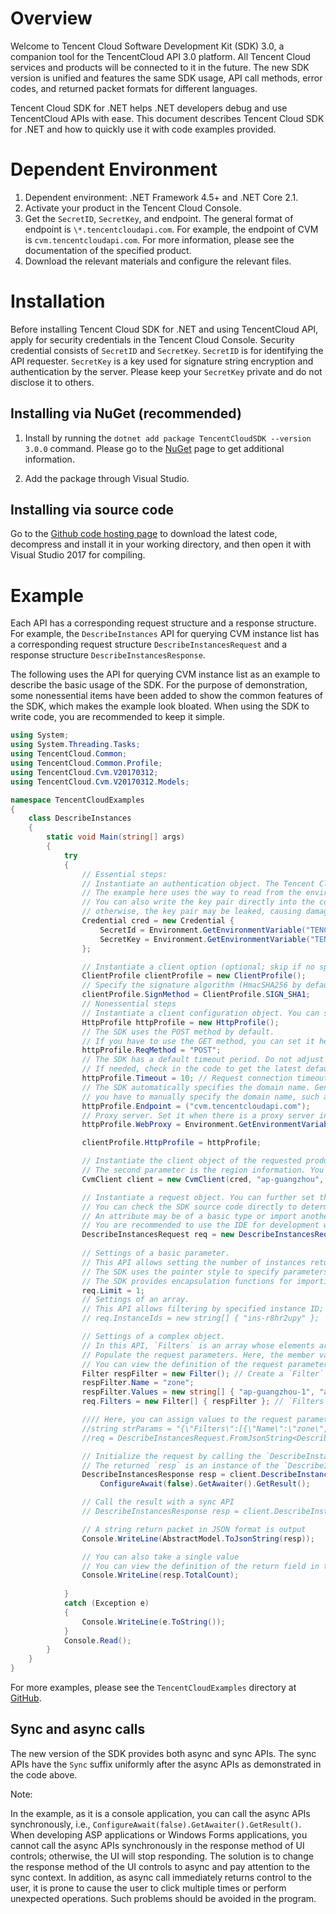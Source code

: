 # Overview

Welcome to Tencent Cloud Software Development Kit (SDK) 3.0, a companion tool for the TencentCloud API 3.0 platform. All Tencent Cloud services and products will be connected to it in the future. The new SDK version is unified and features the same SDK usage, API call methods, error codes, and returned packet formats for different languages.

Tencent Cloud SDK for .NET helps .NET developers debug and use TencentCloud APIs with ease. This document describes Tencent Cloud SDK for .NET and how to quickly use it with code examples provided. 

# Dependent Environment

1. Dependent environment: .NET Framework 4.5+ and .NET Core 2.1.
2. Activate your product in the Tencent Cloud Console.
3. Get the `SecretID`, `SecretKey`, and endpoint. The general format of endpoint is `\*.tencentcloudapi.com`. For example, the endpoint of CVM is `cvm.tencentcloudapi.com`. For more information, please see the documentation of the specified product.
4. Download the relevant materials and configure the relevant files.

# Installation

Before installing Tencent Cloud SDK for .NET and using TencentCloud API, apply for security credentials in the Tencent Cloud Console. Security credential consists of `SecretID` and `SecretKey`. `SecretID` is for identifying the API requester. `SecretKey` is a key used for signature string encryption and authentication by the server. Please keep your `SecretKey` private and do not disclose it to others.

## Installing via NuGet (recommended)

1. Install by running the `dotnet add package TencentCloudSDK --version 3.0.0` command. Please go to the [NuGet](https://www.nuget.org/packages/TencentCloudSDK/) page to get additional information.

2. Add the package through Visual Studio.

## Installing via source code

Go to the [Github code hosting page](https://github.com/tencentcloud/tencentcloud-sdk-dotnet-intl-en) to download the latest code, decompress and install it in your working directory, and then open it with Visual Studio 2017 for compiling.

# Example

Each API has a corresponding request structure and a response structure. For example, the `DescribeInstances` API for querying CVM instance list has a corresponding request structure `DescribeInstancesRequest` and a response structure `DescribeInstancesResponse`.

The following uses the API for querying CVM instance list as an example to describe the basic usage of the SDK. For the purpose of demonstration, some nonessential items have been added to show the common features of the SDK, which makes the example look bloated. When using the SDK to write code, you are recommended to keep it simple.

```C#
using System;
using System.Threading.Tasks;
using TencentCloud.Common;
using TencentCloud.Common.Profile;
using TencentCloud.Cvm.V20170312;
using TencentCloud.Cvm.V20170312.Models;

namespace TencentCloudExamples
{
    class DescribeInstances
    {
        static void Main(string[] args)
        {
            try
            {
                // Essential steps:
                // Instantiate an authentication object. The Tencent Cloud account key pair `secretId` and `secretKey` need to be passed in as the input parameters.
                // The example here uses the way to read from the environment variable, so you need to set these two values in the environment variable first.
                // You can also write the key pair directly into the code, but be careful not to copy, upload, or share the code to others;
                // otherwise, the key pair may be leaked, causing damage to your properties.
                Credential cred = new Credential {
                    SecretId = Environment.GetEnvironmentVariable("TENCENTCLOUD_SECRET_ID"),
                    SecretKey = Environment.GetEnvironmentVariable("TENCENTCLOUD_SECRET_KEY")
                };               

                // Instantiate a client option (optional; skip if no special requirements are present)
                ClientProfile clientProfile = new ClientProfile();
                // Specify the signature algorithm (HmacSHA256 by default)
                clientProfile.SignMethod = ClientProfile.SIGN_SHA1;
                // Nonessential steps
                // Instantiate a client configuration object. You can specify the timeout period and other configuration items
                HttpProfile httpProfile = new HttpProfile();
                // The SDK uses the POST method by default.
                // If you have to use the GET method, you can set it here, but the GET method cannot handle some large requests.
                httpProfile.ReqMethod = "POST";
                // The SDK has a default timeout period. Do not adjust it unless absolutely necessary.
                // If needed, check in the code to get the latest default value.
                httpProfile.Timeout = 10; // Request connection timeout period in seconds (60 seconds by default)
                // The SDK automatically specifies the domain name. Generally, you don't need to specify a domain name, but if you are accessing a service in a finance availability zone,
                // you have to manually specify the domain name, such as cvm.ap-shanghai-fsi.tencentcloudapi.com for the Shanghai Finance availability zone in the CVM
                httpProfile.Endpoint = ("cvm.tencentcloudapi.com");
                // Proxy server. Set it when there is a proxy server in your environment
                httpProfile.WebProxy = Environment.GetEnvironmentVariable("HTTPS_PROXY");

                clientProfile.HttpProfile = httpProfile;

                // Instantiate the client object of the requested product (with CVM as an example)
                // The second parameter is the region information. You can enter the string `ap-guangzhou` directly or import the preset constant. `clientProfile` is optional
                CvmClient client = new CvmClient(cred, "ap-guangzhou", clientProfile);

                // Instantiate a request object. You can further set the request parameters according to the API called and actual conditions
                // You can check the SDK source code directly to determine which attributes of `DescribeInstancesRequest` can be set.
                // An attribute may be of a basic type or import another data structure.
                // You are recommended to use the IDE for development where you can redirect to and view the documentation of each API and data structure easily.
                DescribeInstancesRequest req = new DescribeInstancesRequest();
              
                // Settings of a basic parameter.
                // This API allows setting the number of instances returned, which is specified as only one here.
                // The SDK uses the pointer style to specify parameters, so even for basic parameters, you need to use pointers to assign values to them.
                // The SDK provides encapsulation functions for importing the pointers of basic parameters
                req.Limit = 1;
                // Settings of an array.
                // This API allows filtering by specified instance ID; however, as it conflicts with the `Filter` parameter to be demonstrated next, it is commented out here.
                // req.InstanceIds = new string[] { "ins-r8hr2upy" };

                // Settings of a complex object.
                // In this API, `Filters` is an array whose elements are complex objects `Filter`, and the member `Values` of `Filter` are string arrays.
                // Populate the request parameters. Here, the member variables of the request object are the input parameters of the corresponding API
                // You can view the definition of the request parameters in the API documentation at the official website or by redirecting to the definition of the request object
                Filter respFilter = new Filter(); // Create a `Filter` object to query CVM instances in the `zone` dimension
                respFilter.Name = "zone";
                respFilter.Values = new string[] { "ap-guangzhou-1", "ap-guangzhou-2" };
                req.Filters = new Filter[] { respFilter }; // `Filters` is a list of `Filter` objects

                //// Here, you can assign values to the request parameters by using a string in standard JSON format. The following code is equivalent to the parameter value assignment above
                //string strParams = "{\"Filters\":[{\"Name\":\"zone\",\"Values\":[\"ap-guangzhou-1\",\"ap-guangzhou-2\"]}]}";
                //req = DescribeInstancesRequest.FromJsonString<DescribeInstancesRequest>(strParams);

                // Initialize the request by calling the `DescribeInstances` method on the client object. Note: the request method name corresponds to the request object
                // The returned `resp` is an instance of the `DescribeInstancesResponse` class which corresponds to the request object
                DescribeInstancesResponse resp = client.DescribeInstances(req).
                    ConfigureAwait(false).GetAwaiter().GetResult();

                // Call the result with a sync API
                // DescribeInstancesResponse resp = client.DescribeInstancesSync(req);

                // A string return packet in JSON format is output
                Console.WriteLine(AbstractModel.ToJsonString(resp));

                // You can also take a single value
                // You can view the definition of the return field in the API documentation at the official website or by redirecting to the definition of the response object
                Console.WriteLine(resp.TotalCount);
    
            }
            catch (Exception e)
            {
                Console.WriteLine(e.ToString());
            }
            Console.Read();
        }
    }
}

```

For more examples, please see the `TencentCloudExamples` directory at [GitHub](https://github.com/TencentCloud/tencentcloud-sdk-dotnet-intl-en).

## Sync and async calls

The new version of the SDK provides both async and sync APIs. The sync APIs have the ```Sync``` suffix uniformly after the async APIs as demonstrated in the code above.

Note:

In the example, as it is a console application, you can call the async APIs synchronously, i.e., `ConfigureAwait(false).GetAwaiter().GetResult()`.
When developing ASP applications or Windows Forms applications, you cannot call the async APIs synchronously in the response method of UI controls; otherwise, the UI will stop responding.
The solution is to change the response method of the UI controls to async and pay attention to the sync context.
In addition, as async call immediately returns control to the user, it is prone to cause the user to click multiple times or perform unexpected operations. Such problems should be avoided in the program.
